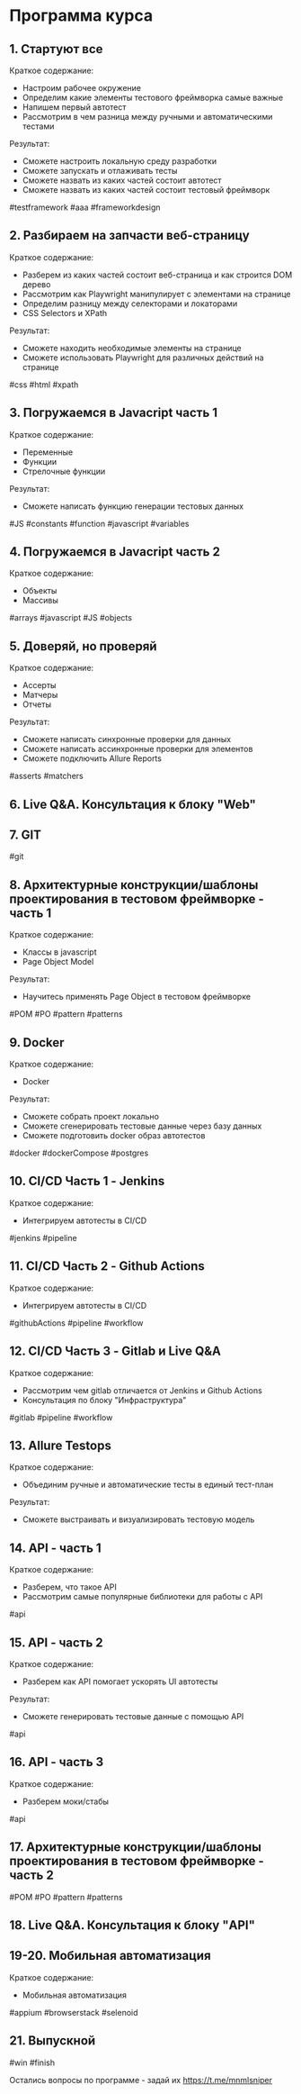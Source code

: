 # Программа курса

## 1. Стартуют все
Краткое содержание:
- Настроим рабочее окружение
- Определим какие элементы тестового фреймворка самые важные
- Напишем первый автотест
- Рассмотрим в чем разница между ручными и автоматическими тестами

Результат:
- Сможете настроить локальную среду разработки
- Сможете запускать и отлаживать тесты
- Сможете назвать из каких частей состоит автотест
- Сможете назвать из каких частей состоит тестовый фреймворк

#testframework #aaa #frameworkdesign

## 2. Разбираем на запчасти веб-страницу
Краткое содержание:
- Разберем из каких частей состоит веб-страница и как строится DOM дерево
- Рассмотрим как Playwright манипулирует с элементами на странице
- Определим разницу между селекторами и локаторами
- CSS Selectors и XPath

Результат:
- Сможете находить необходимые элементы на странице
- Сможете использовать Playwright для различных действий на странице

#css #html #xpath

## 3. Погружаемся в Javacript часть 1
Краткое содержание:
- Переменные
- Функции
- Стрелочные функции

Результат:
- Сможете написать функцию генерации тестовых данных

#JS #constants #function #javascript #variables

## 4. Погружаемся в Javacript часть 2
Краткое содержание:
- Объекты
- Массивы

#arrays #javascript #JS #objects

## 5. Доверяй, но проверяй
Краткое содержание:
- Ассерты
- Матчеры
- Отчеты

Результат:
- Сможете написать синхронные проверки для данных
- Сможете написать ассинхронные проверки для элементов
- Сможете подключить Allure Reports

#asserts #matchers

## 6. Live Q&A. Консультация к блоку "Web"

## 7. GIT

#git

## 8. Архитектурные конструкции/шаблоны проектирования в тестовом фреймворке - часть 1
Краткое содержание:
- Классы в javascript
- Page Object Model

Результат:
- Научитесь применять Page Object в тестовом фреймворке

#POM #PO #pattern #patterns

## 9. Docker
Краткое содержание:
- Docker

Результат:
- Сможете собрать проект локально
- Сможете сгенерировать тестовые данные через базу данных
- Сможете подготовить docker образ автотестов

#docker #dockerCompose #postgres

## 10. CI/CD Часть 1 - Jenkins
Краткое содержание:
- Интегрируем автотесты в CI/CD

#jenkins #pipeline

## 11. CI/CD Часть 2 - Github Actions
Краткое содержание:
- Интегрируем автотесты в CI/CD

#githubActions #pipeline #workflow

## 12. CI/CD Часть 3 - Gitlab и Live Q&A

Краткое содержание:
- Рассмотрим чем gitlab отличается от Jenkins и Github Actions
- Консультация по блоку "Инфраструктура"

#gitlab #pipeline #workflow


## 13. Allure Testops
Краткое содержание:
- Объединим ручные и автоматические тесты в единый тест-план

Результат:
- Сможете выстраивать и визуализировать тестовую модель


## 14. API - часть 1

Краткое содержание:
- Разберем, что такое API
- Рассмотрим самые популярные библиотеки для работы с API

#api

## 15. API - часть 2

Краткое содержание:
- Разберем как API помогает ускорять UI автотесты

Результат:
- Сможете генерировать тестовые данные с помощью API

#api

## 16. API - часть 3

Краткое содержание:
- Разберем моки/стабы

#api

## 17. Архитектурные конструкции/шаблоны проектирования в тестовом фреймворке - часть 2

#POM #PO #pattern #patterns

## 18. Live Q&A. Консультация к блоку "API"


## 19-20. Мобильная автоматизация
Краткое содержание:
- Мобильная автоматизация

#appium #browserstack #selenoid

## 21. Выпускной

#win #finish


Остались вопросы по программе - задай их https://t.me/mnmlsniper

